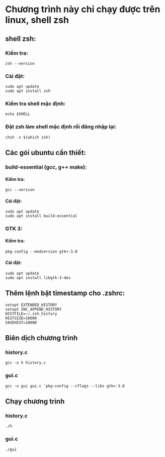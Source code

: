 # Chương trình này chỉ chạy được trên linux, shell zsh
## shell zsh:
### Kiểm tra:
```
zsh --version
```
### Cài đặt:
```
sudo apt update
sudo apt install zsh
```
### Kiểm tra shell mặc định:
```
echo $SHELL
```
### Đặt zsh làm shell mặc định rồi đăng nhập lại:
```
chsh -s $(which zsh) 
```
## Các gói ubuntu cần thiết:
### build-essential (gcc, g++ make):
#### Kiểm tra:
```
gcc --version
```
#### Cài đặt:
```
sudo apt update
sudo apt install build-essential
```
### GTK 3:
#### Kiểm tra: 
``` 
pkg-config --modversion gtk+-3.0
```
#### Cài đặt:
```
sudo apt update
sudo apt install libgtk-3-dev
```
## Thêm lệnh bật timestamp cho .zshrc:
```
setopt EXTENDED_HISTORY
setopt INC_APPEND_HISTORY
HISTFILE=~/.zsh_history
HISTSIZE=10000
SAVEHIST=10000
```
## Biên dịch chương trình
### history.c
``` 
gcc -o h history.c
```
### gui.c
``` 
gcc -o gui gui.c `pkg-config --cflags --libs gtk+-3.0
```
## Chạy chương trình
### history.c
```
./h
```
### gui.c
```
./gui
```

